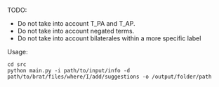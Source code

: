 TODO: 
+ Do not take into account T_PA and T_AP.
+ Do not take into account negated terms.
+ Do not take into account bilaterales within a more specific label

Usage: 
``` 
cd src
python main.py -i path/to/input/info -d path/to/brat/files/where/I/add/suggestions -o /output/folder/path
```
